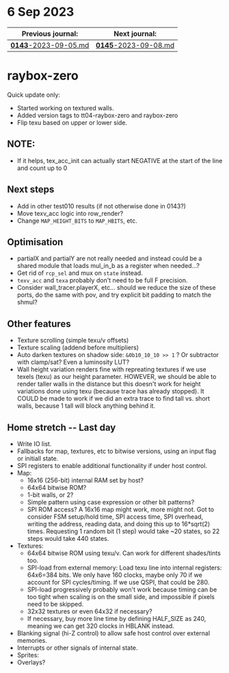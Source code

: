 # 6 Sep 2023

| Previous journal: | Next journal: |
|-|-|
| [**0143**-2023-09-05.md](./0143-2023-09-05.md) | [**0145**-2023-09-08.md](./0145-2023-09-08.md) |

# raybox-zero

Quick update only:
*   Started working on textured walls.
*   Added version tags to tt04-raybox-zero and raybox-zero
*   Flip texu based on upper or lower side.

## NOTE:

*   If it helps, tex_acc_init can actually start NEGATIVE at the start of the line and count up to 0

## Next steps

*   Add in other test010 results (if not otherwise done in 0143?)
*   Move texv_acc logic into row_render?
*   Change `MAP_HEIGHT_BITS` to `MAP_HBITS`, etc.

## Optimisation

*   partialX and partialY are not really needed and instead could be a shared module that loads mul_in_b as a register when needed...?
*   Get rid of `rcp_sel` and mux on `state` instead.
*   `texv_acc` and `texa` probably don't need to be full F precision.
*   Consider wall_tracer.playerX, etc... should we reduce the size of these ports, do the same with pov, and try explicit bit padding to match the shmul?

## Other features

*   Texture scrolling (simple texu/v offsets)
*   Texture scaling (addend before multipliers)
*   Auto darken textures on shadow side: `&0b10_10_10 >> 1` ? Or subtractor with clamp/sat? Even a luminosity LUT?
*   Wall height variation renders fine with repreating textures if we use texels (texu) as our height parameter. HOWEVER, we should be able to render taller walls in the distance but this doesn't work for height variations done using texu (because trace has already stopped). It COULD be made to work if we did an extra trace to find tall vs. short walls, because 1 tall will block anything behind it.

## Home stretch -- Last day

*   Write IO list.
*   Fallbacks for map, textures, etc to bitwise versions, using an input flag or initiall state.
*   SPI registers to enable additional functionality if under host control.
*   Map:
    *   16x16 (256-bit) internal RAM set by host? 
    *   64x64 bitwise ROM?
    *   1-bit walls, or 2?
    *   Simple pattern using case expression or other bit patterns?
    *   SPI ROM access? A 16x16 map might work, more might not. Got to consider FSM setup/hold time, SPI access time, SPI overhead, writing the address, reading data, and doing this up to 16*sqrt(2) times. Requesting 1 random bit (1 step) would take ~20 states, so 22 steps would take 440 states.
*   Textures:
    *   64x64 bitwise ROM using texu/v. Can work for different shades/tints too.
    *   SPI-load from external memory: Load texu line into internal registers: 64x6=384 bits. We only have 160 clocks, maybe only 70 if we account for SPI cycles/timing. If we use QSPI, that could be 280.
    *   SPI-load progressively probably won't work because timing can be too tight when scaling is on the small side, and impossible if pixels need to be skipped.
    *   32x32 textures or even 64x32 if necessary?
    *   If necessary, buy more line time by defining HALF_SIZE as 240, meaning we can get 320 clocks in HBLANK instead.
*   Blanking signal (hi-Z control) to allow safe host control over external memories.
*   Interrupts or other signals of internal state.
*   Sprites:
*   Overlays?

